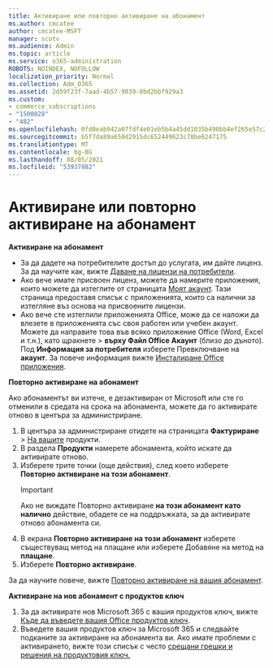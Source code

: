 ```yaml
---
title: Активиране или повторно активиране на абонамент
ms.author: cmcatee
author: cmcatee-MSFT
manager: scotv
ms.audience: Admin
ms.topic: article
ms.service: o365-administration
ROBOTS: NOINDEX, NOFOLLOW
localization_priority: Normal
ms.collection: Adm_O365
ms.assetid: 2d59f23f-7aad-4b57-9039-0bd2bbf929a3
ms.custom:
- commerce_subscriptions
- "1500028"
- "482"
ms.openlocfilehash: 0fd0eab942a07fdf4e01eb5b4a45dd1035b490bb4ef265e57c28701e93eb3c11
ms.sourcegitcommit: b5f7da89a650d2915dc652449623c78be6247175
ms.translationtype: MT
ms.contentlocale: bg-BG
ms.lasthandoff: 08/05/2021
ms.locfileid: "53937882"
---
```

# <a name="activate-or-reactivate-a-subscription"></a>Активиране или повторно активиране на абонамент

**Активиране на абонамент**

- За да дадете на потребителите достъп до услугата, им дайте лиценз. За да научите как, вижте [Даване на лицензи на потребители](/microsoft-365/admin/manage/assign-licenses-to-users).
- Ако вече имате присвоен лиценз, можете да намерите приложения, които можете да изтеглите от страницата [Моят акаунт](https://portal.office.com/account/#installs). Тази страница предоставя списък с приложенията, които са налични за изтегляне въз основа на присвоените лицензи.
- Ако вече сте изтеглили приложенията Office, може да се наложи да влезете в приложенията със своя работен или учебен акаунт. Можете да направите това във всяко приложение Office (Word, Excel и т.н.), като щракнете   >  **върху Файл Office Акаунт** (близо до дъното). Под **Информация за потребителя** изберете Превключване на **акаунт**. За повече информация вижте [Инсталиране Office приложения](/microsoft-365/admin/setup/install-applications).

**Повторно активиране на абонамент**

Ако абонаментът ви изтече, е дезактивиран от Microsoft или сте го отменили в средата на срока на абонамента, можете да го активирате отново в центъра за администриране.
  
1. В центъра за администриране отидете на страницата **Фактуриране**  >  [На вашите](https://go.microsoft.com/fwlink/p/?linkid=842054) продукти.
2. В раздела **Продукти** намерете абонамента, който искате да активирате отново.
3. Изберете трите точки (още действия), след което изберете **Повторно активиране на този абонамент**.
    > [!IMPORTANT]
    > Ако не виждате Повторно активиране **на този абонамент като налично** действие, обадете се на поддръжката, за да активирате отново абонамента си. [](https://go.microsoft.com/fwlink/p/?linkid=518322)
4. В екрана **Повторно активиране на този абонамент** изберете съществуващ метод на плащане или изберете Добавяне на метод на **плащане**.
5. Изберете **Повторно активиране**.

За да научите повече, вижте [Повторно активиране на вашия абонамент](/microsoft-365/commerce/subscriptions/reactivate-your-subscription).

**Активиране на нов абонамент с продуктов ключ**

1. За да активирате нов Microsoft 365 с вашия продуктов ключ, вижте [Къде да въведете вашия Office продуктов ключ](https://support.office.com/article/where-to-enter-your-office-product-key-0a82e5ae-739e-4b92-a6f4-2ec780c185db).
2. Въведете вашия продуктов ключ за Microsoft 365 и следвайте подканите за активиране на абонамента ви. Ако имате проблеми с активирането, вижте този списък с често [срещани грешки и решения на продуктовия ключ.](/microsoft-365/commerce/product-key-errors-and-solutions)